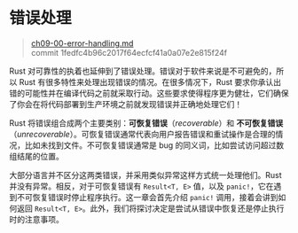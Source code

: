 # 错误处理

> [ch09-00-error-handling.md](https://github.com/rust-lang/book/blob/master/src/ch09-00-error-handling.md)
> <br>
> commit 1fedfc4b96c2017f64ecfcf41a0a07e2e815f24f

Rust 对可靠性的执着也延伸到了错误处理。错误对于软件来说是不可避免的，所以 Rust 有很多特性来处理出现错误的情况。在很多情况下，Rust 要求你承认出错的可能性并在编译代码之前就采取行动。这些要求使得程序更为健壮，它们确保了你会在将代码部署到生产环境之前就发现错误并正确地处理它们！

Rust 将错误组合成两个主要类别：**可恢复错误**（*recoverable*）和 **不可恢复错误**（*unrecoverable*）。可恢复错误通常代表向用户报告错误和重试操作是合理的情况，比如未找到文件。不可恢复错误通常是 bug 的同义词，比如尝试访问超过数组结尾的位置。

大部分语言并不区分这两类错误，并采用类似异常这样方式统一处理他们。Rust 并没有异常。相反，对于可恢复错误有 `Result<T, E>` 值，以及 `panic!`，它在遇到不可恢复错误时停止程序执行。这一章会首先介绍 `panic!` 调用，接着会讲到如何返回 `Result<T, E>`。此外，我们将探讨决定是尝试从错误中恢复还是停止执行时的注意事项。
